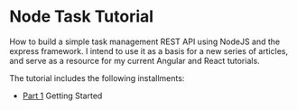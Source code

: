# Node Task Tutorial

How to build a simple task management REST API using NodeJS and the express framework. I intend to use it as a basis for a new series of articles, and serve as a resource for my current Angular and React tutorials.

The tutorial includes the following installments:

* [Part 1]("https://github.com/trider/node-task-api-tutorial/tree/main/node-task-api-part-01" "node-task-api-tutorial") Getting Started
